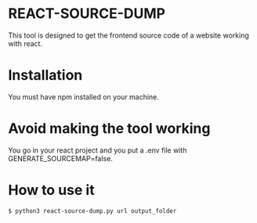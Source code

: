 # REACT-SOURCE-DUMP

This tool is designed to get the frontend source code of a website working with react.

# Installation

You must have npm installed on your machine.  


# Avoid making the tool working

You go in your react project and you put a .env file with GENERATE_SOURCEMAP=false.

# How to use it


```bash
$ python3 react-source-dump.py url output_folder
```